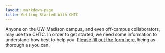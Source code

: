 ```yaml
---
layout: markdown-page
title: Getting Started With CHTC
---
```


<script type="text/javascript">
var RecaptchaOptions = {
  theme: 'white'
};
</script>

Anyone on the UW-Madison campus, and even off-campus collaborators, 
may use the CHTC. In order to get started, we need some information 
to understand how best to help you.
[Please fill out the form here](/form), 
being as thorough as you can. 
